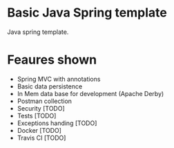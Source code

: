 # Basic Java Spring template
Java spring template.

# Feaures shown
* Spring MVC with annotations
* Basic data persistence
* In Mem data base for development (Apache Derby)
* Postman collection
* Security [TODO]
* Tests [TODO]
* Exceptions handing [TODO]
* Docker [TODO]
* Travis CI [TODO]